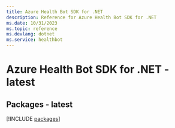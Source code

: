 ```yaml
---
title: Azure Health Bot SDK for .NET
description: Reference for Azure Health Bot SDK for .NET
ms.date: 10/31/2023
ms.topic: reference
ms.devlang: dotnet
ms.service: healthbot
---
```

# Azure Health Bot SDK for .NET - latest
## Packages - latest
[!INCLUDE [packages](health-bot-index.md)]
